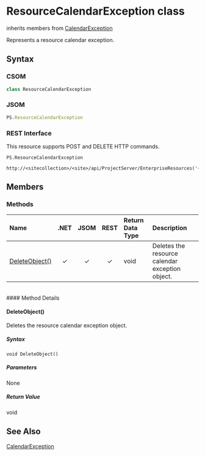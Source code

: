 [comment]: # (Name:ResourceCalendarException)
[comment]: # (Type:class)
[comment]: # (Status:Verified)

# <a name="name"></a>ResourceCalendarException class

inherits members from [CalendarException](CalendarException.md)<br/>

<a name="description"></a>Represents a resource calendar exception.

## <a name="syntax"></a>Syntax

### CSOM

```C#
class ResourceCalendarException 
```
### JSOM

```JavaScript
PS.ResourceCalendarException
```
### REST Interface

This resource supports POST and DELETE HTTP commands.

```
PS.ResourceCalendarException

http://<sitecollection>/<site>/api/ProjectServer/EnterpriseResources('{resourceid}')/ResourceCalendarExceptions({id})
```

## <a name="members"></a>Members

### <a name="methods"></a>Methods

|**Name**|**.NET**|**JSOM**|**REST**|**Return Data Type**|**Description**|
|:-----|:-----:|:-----:|:-----:|:-----|:-----|
|[DeleteObject()](#DeleteObject__)|&#x2713;|&#x2713;|&#x2713;|void|Deletes the resource calendar exception object.|

<br/>
#### Method Details

#### <a name="DeleteObject__"></a>DeleteObject()
 
Deletes the resource calendar exception object.

##### Syntax

```
void DeleteObject()
```

##### Parameters

None

##### Return Value

void

## <a name="seeAlso"></a>See Also

[CalendarException](CalendarException.md)<br/>